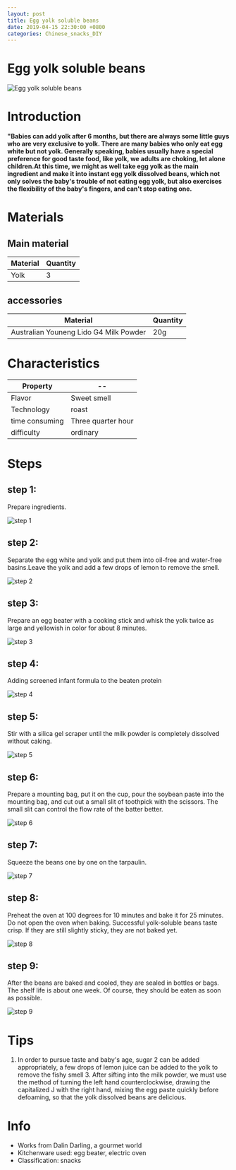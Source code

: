 ```yaml
---
layout: post
title: Egg yolk soluble beans
date: 2019-04-15 22:30:00 +0800
categories: Chinese_snacks_DIY
---
```


# Egg yolk soluble beans

![Egg yolk soluble beans]({{site.baseurl}}/img/437749/437749.jpg)

# Introduction

**"Babies can add yolk after 6 months, but there are always some little guys who are very exclusive to yolk. There are many babies who only eat egg white but not yolk. Generally speaking, babies usually have a special preference for good taste food, like yolk, we adults are choking, let alone children.At this time, we might as well take egg yolk as the main ingredient and make it into instant egg yolk dissolved beans, which not only solves the baby's trouble of not eating egg yolk, but also exercises the flexibility of the baby's fingers, and can't stop eating one.**

# Materials


## Main material

Material|Quantity
--|--
Yolk|3

## accessories

Material|Quantity
--|--
Australian Youneng Lido G4 Milk Powder|20g

# Characteristics

Property|--
--|--
Flavor|Sweet smell
Technology|roast
time consuming|Three quarter hour
difficulty|ordinary

# Steps

## step 1:

Prepare ingredients.

![step 1]({{site.baseurl}}/img/437749/1.jpg)

## step 2:

Separate the egg white and yolk and put them into oil-free and water-free basins.Leave the yolk and add a few drops of lemon to remove the smell.

![step 2]({{site.baseurl}}/img/437749/2.jpg)

## step 3:

Prepare an egg beater with a cooking stick and whisk the yolk twice as large and yellowish in color for about 8 minutes.

![step 3]({{site.baseurl}}/img/437749/3.jpg)

## step 4:

Adding screened infant formula to the beaten protein

![step 4]({{site.baseurl}}/img/437749/4.jpg)

## step 5:

Stir with a silica gel scraper until the milk powder is completely dissolved without caking.

![step 5]({{site.baseurl}}/img/437749/5.jpg)

## step 6:

Prepare a mounting bag, put it on the cup, pour the soybean paste into the mounting bag, and cut out a small slit of toothpick with the scissors. The small slit can control the flow rate of the batter better.

![step 6]({{site.baseurl}}/img/437749/6.jpg)

## step 7:

Squeeze the beans one by one on the tarpaulin.

![step 7]({{site.baseurl}}/img/437749/7.jpg)

## step 8:

Preheat the oven at 100 degrees for 10 minutes and bake it for 25 minutes. Do not open the oven when baking. Successful yolk-soluble beans taste crisp. If they are still slightly sticky, they are not baked yet.

![step 8]({{site.baseurl}}/img/437749/8.jpg)

## step 9:

After the beans are baked and cooled, they are sealed in bottles or bags. The shelf life is about one week. Of course, they should be eaten as soon as possible.

![step 9]({{site.baseurl}}/img/437749/9.jpg)

# Tips

1. In order to pursue taste and baby's age, sugar 2 can be added appropriately, a few drops of lemon juice can be added to the yolk to remove the fishy smell 3. After sifting into the milk powder, we must use the method of turning the left hand counterclockwise, drawing the capitalized J with the right hand, mixing the egg paste quickly before defoaming, so that the yolk dissolved beans are delicious.

# Info

- Works from Dalin Darling, a gourmet world
- Kitchenware used: egg beater, electric oven
- Classification: snacks